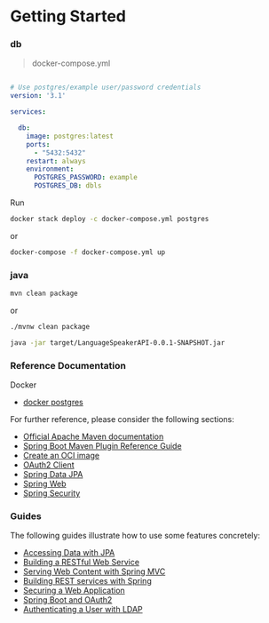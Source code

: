 # Getting Started
### db
>docker-compose.yml
```yaml

# Use postgres/example user/password credentials
version: '3.1'

services:

  db:
    image: postgres:latest
    ports:
      - "5432:5432"
    restart: always
    environment:
      POSTGRES_PASSWORD: example
      POSTGRES_DB: dbls

```
Run 
```bash
docker stack deploy -c docker-compose.yml postgres 
```
or 
```bash
docker-compose -f docker-compose.yml up
```
### java
```bash
mvn clean package
```
or
```bash
./mvnw clean package
```

```bash
java -jar target/LanguageSpeakerAPI-0.0.1-SNAPSHOT.jar
```


### Reference Documentation

Docker

* [docker postgres](https://hub.docker.com/_/postgres)


For further reference, please consider the following sections:

* [Official Apache Maven documentation](https://maven.apache.org/guides/index.html)
* [Spring Boot Maven Plugin Reference Guide](https://docs.spring.io/spring-boot/docs/3.0.6/maven-plugin/reference/html/)
* [Create an OCI image](https://docs.spring.io/spring-boot/docs/3.0.6/maven-plugin/reference/html/#build-image)
* [OAuth2 Client](https://docs.spring.io/spring-boot/docs/3.0.6/reference/htmlsingle/#web.security.oauth2.client)
* [Spring Data JPA](https://docs.spring.io/spring-boot/docs/3.0.6/reference/htmlsingle/#data.sql.jpa-and-spring-data)
* [Spring Web](https://docs.spring.io/spring-boot/docs/3.0.6/reference/htmlsingle/#web)
* [Spring Security](https://docs.spring.io/spring-boot/docs/3.0.6/reference/htmlsingle/#web.security)

### Guides

The following guides illustrate how to use some features concretely:

* [Accessing Data with JPA](https://spring.io/guides/gs/accessing-data-jpa/)
* [Building a RESTful Web Service](https://spring.io/guides/gs/rest-service/)
* [Serving Web Content with Spring MVC](https://spring.io/guides/gs/serving-web-content/)
* [Building REST services with Spring](https://spring.io/guides/tutorials/rest/)
* [Securing a Web Application](https://spring.io/guides/gs/securing-web/)
* [Spring Boot and OAuth2](https://spring.io/guides/tutorials/spring-boot-oauth2/)
* [Authenticating a User with LDAP](https://spring.io/guides/gs/authenticating-ldap/)

